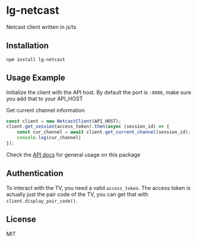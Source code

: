 # lg-netcast

Netcast client written in js/ts

## Installation

```
npm install lg-netcast
```

## Usage Example

Initialize the client with the API host. By default the port is `:8080`, make sure you add that to your API_HOST

Get current channel information

```typescript
const client = new NetcastClient(API_HOST);
client.get_session(access_token).then(async (session_id) => {
    const cur_channel = await client.get_current_channel(session_id);
    console.log(cur_channel)
});
```

Check the [API docs](./docs.md) for general usage on this package

## Authentication

To interact with the TV, you need a valid `access_token`. The access token is actually just the pair code of the TV, you can get that with `client.display_pair_code()`.

## License

MIT 